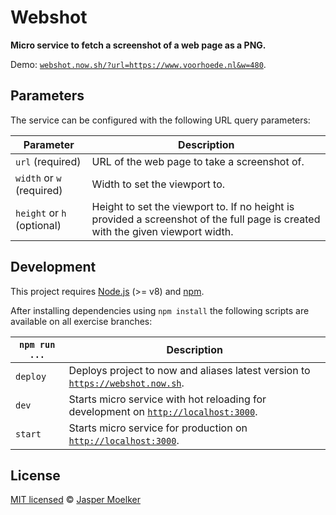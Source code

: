 # Webshot

**Micro service to fetch a screenshot of a web page as a PNG.**

Demo: [`webshot.now.sh/?url=https://www.voorhoede.nl&w=480`](https://webshot.now.sh/?url=https://www.voorhoede.nl&w=480).


## Parameters

The service can be configured with the following URL query parameters:

Parameter | Description
--- | ---
`url` (required) | URL of the web page to take a screenshot of.
`width` or `w` (required) | Width to set the viewport to.
`height` or `h` (optional) | Height to set the viewport to. If no height is provided a screenshot of the full page is created with the given viewport width.


## Development

This project requires [Node.js](http://nodejs.org/) (>= v8) and [npm](https://npmjs.org/).

After installing dependencies using `npm install` the following scripts are available on all exercise branches:

`npm run ...` | Description
---|---
`deploy` | Deploys project to now and aliases latest version to [`https://webshot.now.sh`](https://webshot.now.sh).
`dev` | Starts micro service with hot reloading for development on [`http://localhost:3000`](http://localhost:3000).
`start` | Starts micro service for production on [`http://localhost:3000`](http://localhost:3000).


## License

[MIT licensed](license) © [Jasper Moelker](https://twitter.com/jbmoelker)
